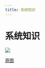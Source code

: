 ```yaml
---
title: 系统知识
---
```


# 系统知识
![](http://q0fn7wgae.bkt.clouddn.com/%E7%B3%BB%E7%BB%9F%E7%9F%A5%E8%AF%86.png)

[原图](https://github.com/yuhongjing/img-folder/raw/master/img/blog2/mindmap/%E7%B3%BB%E7%BB%9F%E7%9F%A5%E8%AF%86.png)